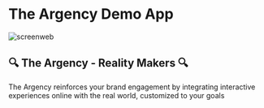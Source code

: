 # The Argency Demo App
![screenweb](https://user-images.githubusercontent.com/22279904/45126835-baea3000-b175-11e8-8327-bb561b2e6bc7.png)
## :mag: The Argency - Reality Makers :mag:
The Argency reinforces your brand engagement by integrating interactive experiences online with the real world, customized to your goals
